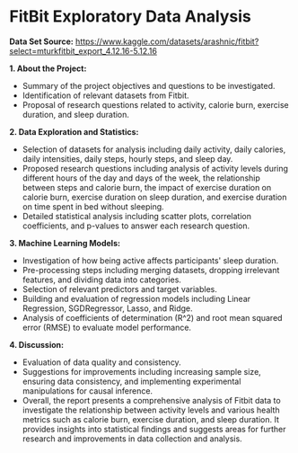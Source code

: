 # FitBit Exploratory Data Analysis

**Data Set Source:** https://www.kaggle.com/datasets/arashnic/fitbit?select=mturkfitbit_export_4.12.16-5.12.16

**1. About the Project:**

- Summary of the project objectives and questions to be investigated.
- Identification of relevant datasets from Fitbit.
- Proposal of research questions related to activity, calorie burn, exercise duration, and sleep duration.

**2. Data Exploration and Statistics:**

- Selection of datasets for analysis including daily activity, daily calories, daily intensities, daily steps, hourly steps, and sleep day.
- Proposed research questions including analysis of activity levels during different hours of the day and days of the week, the relationship between steps and calorie burn, the impact of exercise duration on calorie burn, exercise duration on sleep duration, and exercise duration on time spent in bed without sleeping.
- Detailed statistical analysis including scatter plots, correlation coefficients, and p-values to answer each research question.

**3. Machine Learning Models:**

- Investigation of how being active affects participants' sleep duration.
- Pre-processing steps including merging datasets, dropping irrelevant features, and dividing data into categories.
- Selection of relevant predictors and target variables.
- Building and evaluation of regression models including Linear Regression, SGDRegressor, Lasso, and Ridge.
- Analysis of coefficients of determination (R^2) and root mean squared error (RMSE) to evaluate model performance.

**4. Discussion:**

- Evaluation of data quality and consistency.
- Suggestions for improvements including increasing sample size, ensuring data consistency, and implementing experimental manipulations for causal inference.
- Overall, the report presents a comprehensive analysis of Fitbit data to investigate the relationship between activity levels and various health metrics such as calorie burn, exercise duration, and sleep duration. It provides insights into statistical findings and suggests areas for further research and improvements in data collection and analysis.
